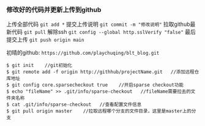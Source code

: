 ### 修改好的代码并更新上传到github
上传全部代码
`git add *`
提交上传说明
` git commit -m "修改说明" `
拉取github最新代码
`git pull`
解除ssh
`git config --global http.sslVerify "false"`
最后提交上传
`git push origin main`

初晴的github:
`https://github.com/playchuqing/blt_blog.git`

```git
$ git init    //git初始化
$ git remote add -f origin http://githhub/projectName.git   //添加远程仓库地址
$ git config core.sparsecheckout true    //开启sparse checkout功能
$ echo "fileName" >> .git/info/sparse-checkout   //fileName需要拉去的文件夹名称
$ cat .git/info/sparse-checkout   //查看配置文件信息
$ git pull origin master    //拉取远程哪个分支的文件目录，这里是master上的分支
```